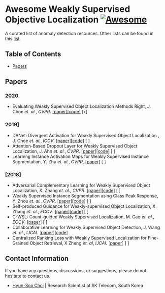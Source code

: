 # Awesome Weakly Supervised Objective Localization [![Awesome](https://cdn.rawgit.com/sindresorhus/awesome/d7305f38d29fed78fa85652e3a63e154dd8e8829/media/badge.svg)](https://github.com/sindresorhus/awesome)

A curated list of anomaly detection resources. Other lists can be found in this [list](https://github.com/sindresorhus/awesome).


## Table of Contents

- [Papers](#papers)


## Papers
### 2020
- Evaluating Weakly Supervised Object Localization Methods Right, J. Choe *et. al.*, *CVPR*. [[paper]](https://arxiv.org/abs/2001.07437?fbclid=IwAR2yQGgDlMB_UsykA4fg2B0ZI5C2LzfguFO8-X5eS2Lmye3uXi2LRr_Y2EQ)[[code]](https://github.com/clovaai/wsolevaluation) [x]

### 2019]
- DANet: Divergent Activation for Weakly Supervised Object Localization	, J. Choe *et. al.*, *ICCV*. [[paper]](http://openaccess.thecvf.com/content_ICCV_2019/papers/Xue_DANet_Divergent_Activation_for_Weakly_Supervised_Object_Localization_ICCV_2019_paper.pdf)[[code]](https://github.com/junsukchoe/ADL) [ ]
- Attention-Based Dropout Layer for Weakly Supervised Object Localization, J. Ahn *et. al.*, *CVPR*. [[paper]](http://openaccess.thecvf.com/content_CVPR_2019/papers/Ahn_Weakly_Supervised_Learning_of_Instance_Segmentation_With_Inter-Pixel_Relations_CVPR_2019_paper.pdf)[[code]](https://github.com/jiwoon-ahn/irn) [ ]
- Learning Instance Activation Maps for Weakly Supervised Instance Segmentation, Y. Zhu *et. al.*, *CVPR*. [[paper]](https://pdfs.semanticscholar.org/8d45/22679bae498c165e362b494a054a08641396.pdf) [ ]

### [2018]
- Adversarial Complementary Learning for Weakly Supervised Object Localization, X. Zhang *et. al.*, *CVPR*. [[paper]](http://openaccess.thecvf.com/content_cvpr_2018/papers/Zhang_Adversarial_Complementary_Learning_CVPR_2018_paper.pdf)[[code]](https://github.com/xiaomengyc/ACoL) [ ]
- Weakly Supervised Instance Segmentation using Class Peak Response, Y. Zhou *et. al.*, *CVPR*. [[paper]](http://openaccess.thecvf.com/content_cvpr_2018/papers/Zhou_Weakly_Supervised_Instance_CVPR_2018_paper.pdf)[[code]](https://github.com/ZhouYanzhao/PRM) [ ]
- Self-produced Guidance for Weakly-supervised Object Localization, X. Zhang *et. al.*, *ECCV*. [[paper]](https://eccv2018.org/openaccess/content_ECCV_2018/papers/Xiaolin_Zhang_Self-produced_Guidance_for_ECCV_2018_paper.pdf)[[code]](https://github.com/xiaomengyc/SPG) [ ]
- C-WSL: Count-guided Weakly Supervised Localization, M. Gao *et. al.*, *ECCV*, [[paper]](https://eccv2018.org/openaccess/content_ECCV_2018/papers/Mingfei_Gao_C-WSL_Count-guided_Weakly_ECCV_2018_paper.pdf) [ ]
- Collaborative Learning for Weakly Supervised Object Detection, J. Wang *et. al.*, *IJCAI*. [[paper]](https://www.ijcai.org/Proceedings/2018/0135.pdf)[[code]](https://github.com/Sunarker/Collaborative-Learning-for-Weakly-Supervised-Object-Detection)
- Centralized Ranking Loss with Weakly Supervised Localization for Fine-Grained Object Retrieval, X Zheng *et. al*, *IJCAI*. [[paper]](https://www.ijcai.org/Proceedings/2018/0171.pdf) [ ]


## Contact Information

If you have any questions, discussions, or suggestions, please do not hesitate to contact us.

- [Hyun-Soo Choi](https://github.com/choi-hyunsoo) | Research Scientist at SK Telecom, South Korea
